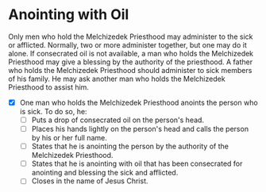 # Anointing with Oil
Only men who hold the Melchizedek Priesthood may administer to the sick or afflicted. Normally, two or more administer together, but one may do it alone. If consecrated oil is not available, a man who holds the Melchizedek Priesthood may give a blessing by the authority of the priesthood. A father who holds the Melchizedek Priesthood should administer to sick members of his family. He may ask another man who holds the Melchizedek Priesthood to assist him.

- [x] One man who holds the Melchizedek Priesthood anoints the person who is sick. To do so, he:
  - [ ] Puts a drop of consecrated oil on the person's head.
  - [ ] Places his hands lightly on the person's head and calls the person by his or her full name.
  - [ ] States that he is anointing the person by the authority of the Melchizedek Priesthood.
  - [ ] States that he is anointing with oil that has been consecrated for anointing and blessing the sick and afflicted.
  - [ ] Closes in the name of Jesus Christ.
